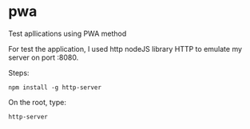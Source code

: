 # pwa
Test apllications using PWA method

For test the application, I used http nodeJS library HTTP to emulate my server on port :8080. 

Steps:

```
npm install -g http-server
```

On the root, type:
```
http-server
```

